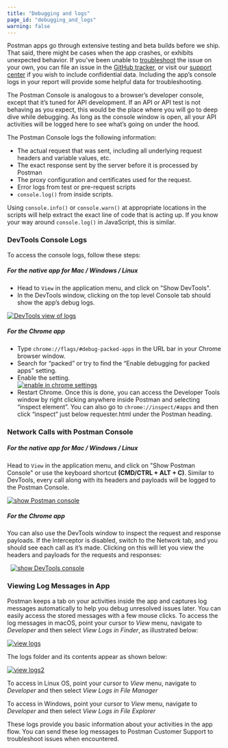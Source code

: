 ```yaml
---
title: "Debugging and logs"
page_id: "debugging_and_logs"
warning: false
--- 
```


Postman apps go through extensive testing and beta builds before we ship. That said, there might be cases when the app crashes, or exhibits unexpected behavior. If you've been unable to [troubleshoot](/docs/postman/sending_api_requests/troubleshooting_api_requests) the issue on your own, you can file an issue in the [GitHub tracker](https://github.com/postmanlabs/postman-app-support/issues), or visit our [support center]({{site.pm.support_center}}) if you wish to include confidential data. Including the app’s console logs in your report will provide some helpful data for troubleshooting. 

The Postman Console is analogous to a browser’s developer console, except that it’s tuned for API development. If an API or API test is not behaving as you expect, this would be the place where you will go to deep dive while debugging. As long as the console window is open, all your API activities will be logged here to see what’s going on under the hood. 

The Postman Console logs the following information:

*   The actual request that was sent, including all underlying request headers and variable values, etc.
*   The exact response sent by the server before it is processed by Postman
*   The proxy configuration and certificates used for the request.
*   Error logs from test or pre-request scripts
*   ``console.log()`` from inside scripts.

Using `console.info()` or `console.warn()` at appropriate locations in the scripts will help extract the exact line of code that is acting up. If you know your way around ``console.log()`` in JavaScript, this is similar.

### DevTools Console Logs

To access the console logs, follow these steps:

##### **For the native app for Mac / Windows / Linux**

  *   Head to `View` in the application menu, and click on "Show DevTools".
  *   In the DevTools window, clicking on the top level Console tab should show the app’s debug logs.
  
  [![DevTools view of logs](https://www.getpostman.com/img/v1/docs/errors_console.png)](https://www.getpostman.com/img/v1/docs/errors_console.png)
  
##### **For the Chrome app**

  *   Type `chrome://flags/#debug-packed-apps` in the URL bar in your Chrome browser window.
  *   Search for “packed” or try to find the “Enable debugging for packed apps” setting.
  *   Enable the setting.  
      [![enable in chrome settings](https://www.getpostman.com/img/v1/docs/flags.png)](https://www.getpostman.com/img/v1/docs/flags.png)  
  *   Restart Chrome. Once this is done, you can access the Developer Tools window by right clicking anywhere inside Postman and selecting “inspect element”. You can also go to `chrome://inspect/#apps` and then click “inspect” just below requester.html under the Postman heading.

### Network Calls with Postman Console

##### **For the native app for Mac / Windows / Linux**

Head to `View` in the application menu, and click on "Show Postman Console" or use the keyboard shortcut **(CMD/CTRL + ALT + C)**. Similar to DevTools, every call along with its headers and payloads will be logged to the Postman Console. 

  [![show Postman console](https://cloud.githubusercontent.com/assets/1330851/20257546/4546dd8e-aa70-11e6-8242-1f6872899420.png)](https://cloud.githubusercontent.com/assets/1330851/20257546/4546dd8e-aa70-11e6-8242-1f6872899420.png)

##### **For the Chrome app**

You can also use the DevTools window to inspect the request and response payloads. If the Interceptor is disabled, switch to the Network tab, and you should see each call as it’s made. Clicking on this will let you view the headers and payloads for the requests and responses:

  [![show DevTools console](https://www.getpostman.com/img/v1/docs/errors_network.png)](https://www.getpostman.com/img/v1/docs/errors_network.png)

### Viewing Log Messages in App

Postman keeps a tab on your activities inside the app and captures log messages automatically to help you debug unresolved issues later. You can easily access the stored messages with a few mouse clicks. To access the log messages in macOS, point your cursor to *View* menu, navigate to *Developer* and then select *View Logs in Finder*, as illustrated below:  

[![view logs](https://s3.amazonaws.com/postman-static-getpostman-com/postman-docs/View_Logs.png)](https://s3.amazonaws.com/postman-static-getpostman-com/postman-docs/View_Logs.png)

The logs folder and its contents appear as shown below:

[![view logs2](https://s3.amazonaws.com/postman-static-getpostman-com/postman-docs/View_Logs2.png)](https://s3.amazonaws.com/postman-static-getpostman-com/postman-docs/View_Logs2.png)

To access in Linux OS, point your cursor to *View* menu, navigate to *Developer* and then select *View Logs in File Manager*

To access in Windows, point your cursor to *View* menu, navigate to *Developer* and then select *View Logs in File Explorer*

These logs provide you basic information about your activities in the app flow. You can send these log messages to Postman Customer Support to troubleshoot issues when encountered.